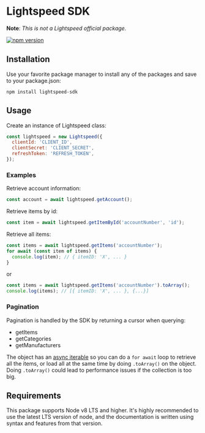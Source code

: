 # Lightspeed SDK

**Note**: _This is not a Lightspeed official package._

[![npm version](https://badge.fury.io/js/lightspeed-sdk.svg)](https://badge.fury.io/js/lightspeed-sdk)

## Installation

Use your favorite package manager to install any of the packages and save to your package.json:

```
npm install lightspeed-sdk
```

## Usage

Create an instance of Lightspeed class:

```js
const lightspeed = new Lightspeed({
  clientId: 'CLIENT_ID',
  clientSecret: 'CLIENT_SECRET',
  refreshToken: 'REFRESH_TOKEN',
});
```

### Examples

Retrieve account information:

```js
const account = await lightspeed.getAccount();
```

Retrieve items by id:

```js
const item = await lightspeed.getItemById('accountNumber', 'id');
```

Retrieve all items:

```js
const items = await lightspeed.getItems('accountNumber');
for await (const item of items) {
  console.log(item); // { itemID: 'X', ... }
}
```

or

```js
const items = await lightspeed.getItems('accountNumber').toArray();
console.log(items); // [{ itemID: 'X', ... }, {...}]
```

### Pagination

Pagination is handled by the SDK by returning a cursor when querying:

- getItems
- getCategories
- getManufacturers

The object has an [async iterable](https://developer.mozilla.org/en-US/docs/Web/JavaScript/Reference/Global_Objects/Symbol/asyncIterator)
so you can do a `for await` loop to retrieve all the items,
or load all at the same time by doing `.toArray()` on the object. Doing `.toArray()` could lead to performance
issues if the collection is too big.

## Requirements

This package supports Node v8 LTS and higher. It's highly recommended to use the latest LTS version of node, and the documentation is written using syntax and features from that version.
